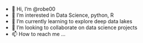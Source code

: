 - 👋 Hi, I’m @robe00
- 👀 I’m interested in Data Science, python, R
- 🌱 I’m currently learning to explore deep data lakes
- 💞️ I’m looking to collaborate on data science projects
- 📫 How to reach me ...

<!---
robe00/robe00 is a ✨ special ✨ repository because its `README.md` (this file) appears on your GitHub profile.
You can click the Preview link to take a look at your changes.
--->
